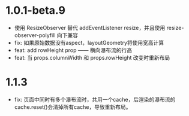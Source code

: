 # 1.0.1-beta.9
- 使用 ResizeObserver 替代 addEventListener resize，并且使用 resize-observer-polyfill 向下兼容
- fix: 如果原始数据没有aspect，layoutGeometry将使用宽高计算
- feat: add rowHeight prop —— 横向瀑布流的行高
- feat: 当 props.columnWidth 和 props.rowHeight 改变时重新布局

# 1.1.3
- fix: 页面中同时有多个瀑布流时，共用一个cache，后渲染的瀑布流的cache.reset()会清掉所有cache，导致重新布局。
